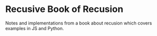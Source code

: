 # Recusive Book of Recusion

Notes and implementations from a book about recusion which covers examples in JS and Python.
